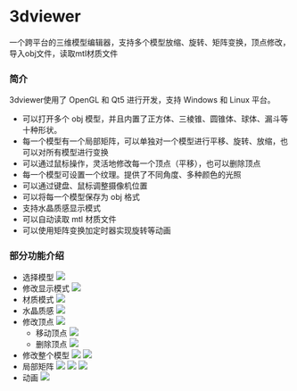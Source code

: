 # 3dviewer
一个跨平台的三维模型编辑器，支持多个模型放缩、旋转、矩阵变换，顶点修改，导入obj文件，读取mtl材质文件

### 简介
3dviewer使用了 OpenGL 和 Qt5 进行开发，支持 Windows 和 Linux 平台。
- 可以打开多个 obj 模型，并且内置了正方体、三棱锥、圆锥体、球体、漏斗等十种形状。
- 每一个模型有一个局部矩阵，可以单独对一个模型进行平移、旋转、放缩，也可以对所有模型进行变换
- 可以通过鼠标操作，灵活地修改每一个顶点（平移），也可以删除顶点
- 每一个模型可设置一个纹理。提供了不同角度、多种颜色的光照
- 可以通过键盘、鼠标调整摄像机位置
- 可以将每一个模型保存为 obj 格式
- 支持水晶质感显示模式
- 可以自动读取 mtl 材质文件
- 可以使用矩阵变换加定时器实现旋转等动画

### 部分功能介绍
- 选择模型
![](screenshots/select.png)
- 修改显示模式
![](screenshots/viewmode.png)
- 材质模式
![](screenshots/material.png)
- 水晶质感
![](screenshots/shuijing.png)
- 修改顶点
![](screenshots/fix1.png)
	- 移动顶点
![](screenshots/fix2.png)
	- 删除顶点
![](screenshots/delp.png)
- 修改整个模型
![](screenshots/fixall.png)
![](screenshots/fixall2.png)
- 局部矩阵
![](screenshots/mat1.png)
![](screenshots/mat2.png)
![](screenshots/mat3.png)
- 动画
![](screenshots/ani.png)
